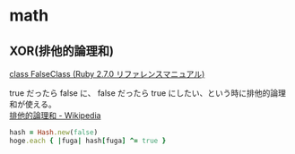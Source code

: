 # math

## XOR(排他的論理和)

[class FalseClass (Ruby 2.7.0 リファレンスマニュアル)](https://docs.ruby-lang.org/ja/latest/class/FalseClass.html#I_--5E)

true だったら false に、 false だったら true にしたい、という時に排他的論理和が使える。  
[排他的論理和 - Wikipedia](https://ja.wikipedia.org/wiki/排他的論理和)

```ruby
hash = Hash.new(false)
hoge.each { |fuga| hash[fuga] ^= true }
```
